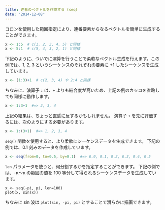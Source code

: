 ```yaml
---
title: 連番のベクトルを作成する (seq)
date: "2014-12-08"
---
```


コロンを使用した範囲指定により、連番要素からなるベクトルを簡単に生成することができます。

```r
x <- 1:5  # c(1, 2, 3, 4, 5) と同様
x <- 5:1  # c(5, 4, 3, 2, 1) と同様
```

下記のように、ついでに演算を行うことで柔軟なベクトル生成を行えます。この例では、1, 2, 3 というシーケンスのそれぞれの要素に +1 したシーケンスを生成しています。

```r
x <- (1:3)+1  # c(2, 3, 4) や 2:4 と同様
```

ちなみに、演算子 `:` は、`+` よりも結合度が高いため、上記の例のカッコを省略しても同様に動作します。

```r
x <- 1:3+1  #=> 2, 3, 4
```

上記の結果は、ちょっと直感に反するかもしれません。
演算子 `+` を先に評価するには、次のようにする必要があります。

```r
x <- 1:(3+1)  #=> 1, 2, 3, 4
```

`seq()` 関数を使用すると、より柔軟にシーケンスデータを生成できます。
下記の例では、0.1 刻みのデータを作成しています。

```r
x <- seq(from=0, to=0.5, by=0.1)  #=> 0.0, 0.1, 0.2, 0.3, 0.4, 0.5
```

`len` パラメータを使うと、何分割するかを指定することができます。
下記の例では、-π～π の範囲の値を 100 等分して得られるシーケンスデータを生成しています。

```
x <- seq(-pi, pi, len=100)
plot(x, sin(x))
```

ちなみに sin 波は `plot(sin, -pi, pi)` とすることで滑らかに描画できます。


